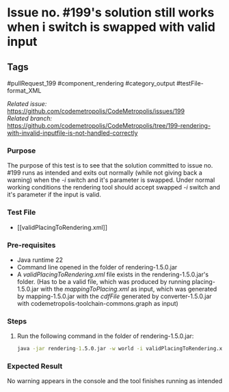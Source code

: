 # Issue no. #199's solution still works when i switch is swapped with valid input

## Tags
#pullRequest_199 #component_rendering #category_output #testFile-format_XML

_Related issue:_ https://github.com/codemetropolis/CodeMetropolis/issues/199 <br>
_Related branch:_ https://github.com/codemetropolis/CodeMetropolis/tree/199-rendering-with-invalid-inputfile-is-not-handled-correctly

### Purpose
The purpose of this test is to see that the solution committed to issue no. #199 runs as intended and exits out normally (while not giving back a warning) when the *-i* switch and it's parameter is swapped. Under normal working conditions the rendering tool should accept swapped *-i* switch and it's parameter if the input is valid.

### Test File
- [[validPlacingToRendering.xml]]

### Pre-requisites	
- Java runtime 22
- Command line opened in the folder of rendering-1.5.0.jar
- A *validPlacingToRendering.xml* file exists in the rendering-1.5.0.jar's folder. (Has to be a valid file, which was produced by running placing-1.5.0.jar with the *mappingToPlacing.xml* as input, which was generated by mapping-1.5.0.jar with the *cdfFile* generated by converter-1.5.0.jar with codemetropolis-toolchain-commons.graph as input)

### Steps
1. Run the following command in the folder of rendering-1.5.0.jar:
	```cmd
	java -jar rendering-1.5.0.jar -w world -i validPlacingToRendering.xml
	``` 

### Expected Result
No warning appears in the console and the tool finishes running as intended